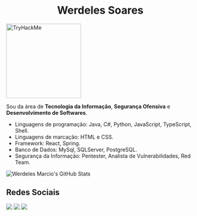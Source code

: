 <h1 align="center">Werdeles Soares</h1>

<img src="https://tryhackme-badges.s3.amazonaws.com/gh05tb0y.png" alt="TryHackMe" width=200> 

Sou da área de **Tecnologia da Informação**, **Segurança Ofensiva** e **Desenvolvimento de Softwares**.

* Linguagens de programação: Java, C#, Python, JavaScript, TypeScript, Shell.
* Linguagens de marcação: HTML e CSS.
* Framework: React, Spring.
* Banco de Dados: MySql, SQLServer, PostgreSQL.
* Segurança da Informação: Pentester, Analista de Vulnerabilidades, Red Team.

![Werdeles Marcio's GitHub Stats](https://github-readme-stats.vercel.app/api?username=werdelesmarcio&show_icons=true&theme=tokyonight) 

<div>
  <h2> Redes Sociais </h2>
  <a href="https://instagram.com/werdelessoares" target="_blank"><img src="https://img.shields.io/badge/-Instagram-%23E4405F?style=for-the-badge&logo=instagram&logoColor=white" target="_blank"></a> 	 
  <a href = "mailto:werdelesmarcio@gmail.com"><img src="https://img.shields.io/badge/Gmail-D14836?style=for-the-badge&logo=gmail&logoColor=white" target="_blank"></a>
  <a href="https://www.linkedin.com/in/werdeles-soares" target="_blank"><img src="https://img.shields.io/badge/-LinkedIn-%230077B5?style=for-the-badge&logo=linkedin&logoColor=white" target="_blank"></a> 
</div>

